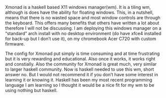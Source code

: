 Xmonad is a haskell based X11 windows manager(wm). It is a tiling wm, although is does have the ability for floating windows. This, in a nutshell, means that there is no wasted space and most window controls are through the keyboard. This offers many benefits that others have written a lot about therefore I will not be discussing.   I am deploying this windows manager on a “standard” arch install with no desktop environment (do have xfce4 installed for back-up but I don’t use it), on my chromebook Acer C720 with custom firmware.

The config for Xmonad put simply is time consuming and at time frustrating but it is very rewarding and educational. Also once it works, it works right and constially. Also the community for Xmonad is great much, very similar to larger haskell community. Now is haskell needed to use this wm, short answer no. But I would not recommend it if you don’t have some interest in learning it or knowing it. Haskell has been my most recent programming language I am learning so I thought it would be a nice fit for my wm to be using nothing but haskell. 
